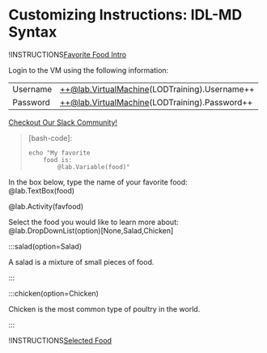 # Customizing Instructions: IDL-MD Syntax

!INSTRUCTIONS[Favorite Food Intro](https://raw.githubusercontent.com/LODSContent/lod-training/master/favorite-food/intro.md)

Login to the VM using the following information:

|||
|--|--|
|Username|++@lab.VirtualMachine(LODTraining).Username++|
|Password|++@lab.VirtualMachine(LODTraining).Password++|

[Checkout Our Slack Community!](http://labauthor.slack.com/ "LODS Slack Community")

> [bash-code]:
> ```BASH-notab-nocopy-nocolor-linenums
> echo "My favorite 
>     food is:
>         @lab.Variable(food)"
> ```

In the box below, type the name of your favorite food:  
@lab.TextBox(food)

@lab.Activity(favfood)

Select the food you would like to learn more about: @lab.DropDownList(option)[None,Salad,Chicken]

:::salad(option=Salad)

A salad is a mixture of small pieces of food.

:::

:::chicken(option=Chicken)

Chicken is the most common type of poultry in the world.

:::

!INSTRUCTIONS[Selected Food](https://raw.githubusercontent.com/LODSContent/lod-training/master/favorite-food/@lab.Variable(option).md)
